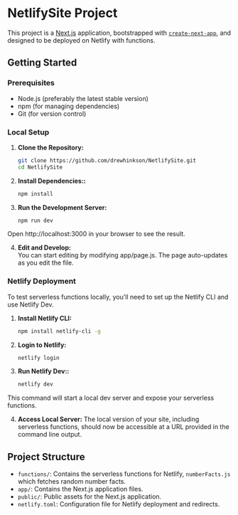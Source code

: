 # NetlifySite Project

This project is a [Next.js](https://nextjs.org/) application, bootstrapped with [`create-next-app`](https://github.com/vercel/next.js/tree/canary/packages/create-next-app), and designed to be deployed on Netlify with functions.

## Getting Started

### Prerequisites

- Node.js (preferably the latest stable version)
- npm (for managing dependencies)
- Git (for version control)

### Local Setup

1. **Clone the Repository:**
   ```bash
   git clone https://github.com/drewhinkson/NetlifySite.git
   cd NetlifySite 

2. **Install Dependencies::**
   ```bash
   npm install

3. **Run the Development Server:**
   ```bash
   npm run dev

Open http://localhost:3000 in your browser to see the result.

4. **Edit and Develop:** <br>
You can start editing by modifying app/page.js. The page auto-updates as you edit the file.


### Netlify Deployment 

To test serverless functions locally, you'll need to set up the Netlify CLI and use Netlify Dev.

1. **Install Netlify CLI:**
   ```bash
   npm install netlify-cli -g

2. **Login to Netlify:**
   ```bash
   netlify login

3. **Run Netlify Dev::**
   ```bash
   netlify dev

This command will start a local dev server and expose your serverless functions.

4. **Access Local Server:** 
The local version of your site, including serverless functions, should now be accessible at a URL provided in the command line output.


## Project Structure

- `functions/`: Contains the serverless functions for Netlify, `numberFacts.js` which fetches random number facts.
- `app/`: Contains the Next.js application files.
- `public/`: Public assets for the Next.js application.
- `netlify.toml`: Configuration file for Netlify deployment and redirects.


